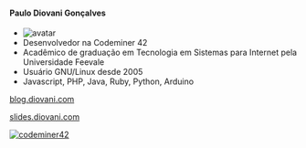 <!-- .slide: class="author" -->

#### Paulo Diovani Gonçalves

- ![avatar][avatar] <!-- .element: class="pull-right" -->
- Desenvolvedor na Codeminer 42
- Acadêmico de graduação em Tecnologia em Sistemas
    para Internet pela Universidade Feevale
- Usuário GNU/Linux desde 2005
- Javascript, PHP, Java, Ruby, Python, Arduino

[blog.diovani.com][blog]

[slides.diovani.com][slides]

[![codeminer42][code-logo]][code-site] <!-- .element: class="no-border no-background" -->

[avatar]: ../img/avatar-pb.jpg
[blog]: http://blog.diovani.com
[slides]: http://slides.diovani.com
[code-logo]: ../img/codeminer42.png
[code-site]: http://codeminer42.com/
